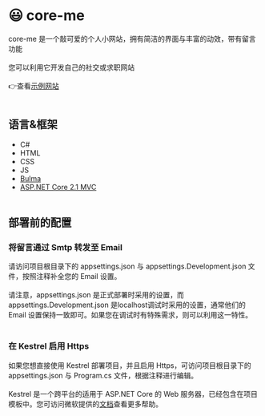 # 😃 core-me

core-me 是一个敲可爱的个人小网站，拥有简洁的界面与丰富的动效，带有留言功能
<br><br>
您可以利用它开发自己的社交或求职网站
<br><br>
👉查看[示例网站](https://surbowl.online)
<br><br>
## 语言&框架
- C#
- HTML
- CSS
- JS
- [Bulma](https://github.com/jgthms/bulma)
- [ASP.NET Core 2.1 MVC](https://github.com/aspnet/AspNetCore)
<br><br>
## 部署前的配置
### 将留言通过 Smtp 转发至 Email
请访问项目根目录下的 appsettings.json 与 appsettings.Development.json 文件，按照注释补全您的 Email 设置。
<br><br>
请注意，appsettings.json 是正式部署时采用的设置，而 appsettings.Development.json 是localhost调试时采用的设置，通常他们的 Email 设置保持一致即可。如果您在调试时有特殊需求，则可以利用这一特性。
<br><br>
### 在 Kestrel 启用 Https
如果您想直接使用 Kestrel 部署项目，并且启用 Https，可访问项目根目录下的 appsettings.json 与 Program.cs 文件，根据注释进行编辑。
<br><br>
Kestrel 是一个跨平台的适用于 ASP.NET Core 的 Web 服务器，已经包含在项目模板中。您可访问微软提供的[文档](https://docs.microsoft.com/zh-cn/aspnet/core/host-and-deploy/?view=aspnetcore-3.0)查看更多帮助。
